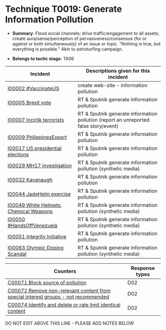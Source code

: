 # Technique T0019: Generate Information Pollution

* **Summary**: Flood social channels; drive traffic/engagement to all assets; create aura/sense/perception of pervasiveness/consensus (for or against or both simultaneously) of an issue or topic. "Nothing is true, but everything is possible." Akin to astroturfing campaign.

* **Belongs to tactic stage**: TA06


| Incident | Descriptions given for this incident |
| -------- | -------------------- |
| [I00002 #VaccinateUS](../../generated_pages/incidents/I00002.md) | create web-site - information pollution |
| [I00005 Brexit vote](../../generated_pages/incidents/I00005.md) | RT & Sputnik generate information pollution |
| [I00007 Incirlik terrorists](../../generated_pages/incidents/I00007.md) | RT & Sputnik generate information pollution (report an unreported false story/event) |
| [I00009 PhilippinesExpert](../../generated_pages/incidents/I00009.md) | RT & Sputnik generate information pollution  |
| [I00017 US presidential elections](../../generated_pages/incidents/I00017.md) | RT & Sputnik generate information pollution |
| [I00029 MH17 investigation](../../generated_pages/incidents/I00029.md) | RT & Sputnik generate information pollution (synthetic media) |
| [I00032 Kavanaugh](../../generated_pages/incidents/I00032.md) | RT & Sputnik generate information pollution |
| [I00044 JadeHelm exercise](../../generated_pages/incidents/I00044.md) | RT & Sputnik generate information pollution |
| [I00049 White Helmets: Chemical Weapons](../../generated_pages/incidents/I00049.md) | RT & Sputnik generate information pollution (synthetic media) |
| [I00050 #HandsOffVenezuela](../../generated_pages/incidents/I00050.md) | RT & Sputnik generate information pollution (synthetic media) |
| [I00051 Integrity Initiative](../../generated_pages/incidents/I00051.md) | RT & Sputnik generate information pollution |
| [I00063 Olympic Doping Scandal](../../generated_pages/incidents/I00063.md) | RT & Sputnik generate information pollution (synthetic media) |



| Counters | Response types |
| -------- | -------------- |
| [C00071 Block source of pollution](../../generated_pages/counters/C00071.md) | D02 |
| [C00072 Remove non-relevant content from special interest groups - not recommended](../../generated_pages/counters/C00072.md) | D02 |
| [C00074 Identify and delete or rate limit identical content](../../generated_pages/counters/C00074.md) | D02 |


DO NOT EDIT ABOVE THIS LINE - PLEASE ADD NOTES BELOW